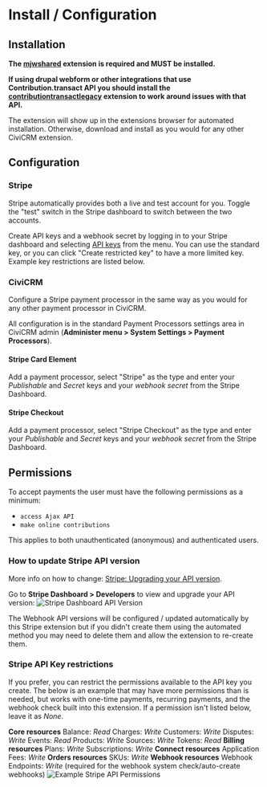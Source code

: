 # Install / Configuration

## Installation
**The [mjwshared](https://lab.civicrm.org/extensions/mjwshared) extension is required and MUST be installed.**

**If using drupal webform or other integrations that use Contribution.transact API you should install the [contributiontransactlegacy](https://github.com/mjwconsult/civicrm-contributiontransactlegacy) extension to work around issues with that API.**

The extension will show up in the extensions browser for automated installation.
Otherwise, download and install as you would for any other CiviCRM extension.

## Configuration

### Stripe

Stripe automatically provides both a live and test account for you. Toggle the "test" switch in the Stripe dashboard to switch between the two accounts.

Create API keys and a webhook secret by logging in to your Stripe dashboard and selecting
[API keys](https://dashboard.stripe.com/account/apikeys) from the menu. You can use the
standard key, or you can click "Create restricted key" to have a more limited key.
Example key restrictions are listed below.

### CiviCRM

Configure a Stripe payment processor in the same way as you would for any other payment processor in CiviCRM.

All configuration is in the standard Payment Processors settings area in CiviCRM admin (**Administer menu > System Settings > Payment Processors**).

#### Stripe Card Element

Add a payment processor, select "Stripe" as the type and enter your
*Publishable* and *Secret* keys and your *webhook secret* from the Stripe Dashboard.

#### Stripe Checkout

Add a payment processor, select "Stripe Checkout" as the type and enter your
*Publishable* and *Secret* keys and your *webhook secret* from the Stripe Dashboard.

## Permissions

To accept payments the user must have the following permissions as a minimum:
* `access Ajax API`
* `make online contributions`

This applies to both unauthenticated (anonymous) and authenticated users.

### How to update Stripe API version
More info on how to change: [Stripe: Upgrading your API version](https://stripe.com/docs/upgrades#how-can-i-upgrade-my-api).

Go to **Stripe Dashboard > Developers** to view and upgrade your API version:
![Stripe Dashboard API Version](images/stripedashboard_apiversion.png)

The Webhook API versions will be configured / updated automatically by this Stripe extension but if you didn't create them using the automated method you may need to delete them and allow the extension to re-create them.

### Stripe API Key restrictions
If you prefer, you can restrict the permissions available to the API key you create.  The below is an example that may have more permissions than is needed, but works with one-time payments, recurring payments, and the webhook check built into this extension.  If a permission isn't listed below, leave it as *None*.

**Core resources**
Balance: *Read*
Charges: *Write*
Customers: *Write*
Disputes: *Write*
Events: *Read*
Products: *Write*
Sources: *Write*
Tokens: *Read*
**Billing resources**
Plans: *Write*
Subscriptions: *Write*
**Connect resources**
Application Fees: *Write*
**Orders resources**
SKUs: *Write*
**Webhook resources**
Webhook Endpoints: *Write* (required for the webhook system check/auto-create webhooks)
![Example Stripe API Permissions](images/example_api_perms.png)


